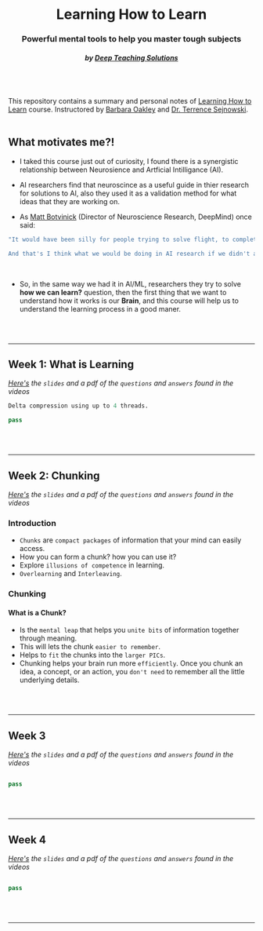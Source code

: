<h1 align="center"> Learning How to Learn</h1>
<h3 align="center">Powerful mental tools to help you master tough subjects</h3>
<h5 align="center">by <a href="https://www.mooc-list.com/university-entity/deep-teaching-solutions">Deep Teaching Solutions</a></h5>

<br/>
<br/>

 This repository contains a summary and personal notes of [Learning How to Learn](https://www.coursera.org/learn/learning-how-to-learn) course. Instructored by [Barbara Oakley](https://barbaraoakley.com/) and [Dr. Terrence Sejnowski](https://www.salk.edu/scientist/terrence-sejnowski/).
<br/>
<br/>

## What motivates me?!

- I taked this course just out of curiosity, I found there is a synergistic relationship between Neurosience and Artficial Intilligance (AI).

- AI researchers find that neuroscince as a useful guide in thier research for solutions to AI, also they used it as a validation method for what ideas that they are working on.

- As [Matt Botvinick](https://hai.stanford.edu/people/matthew-botvinick) (Director of Neuroscience Research, DeepMind) once said:

```bash
"It would have been silly for people trying to solve flight, to completley ignore birds,

And that's I think what we would be doing in AI research if we didn't attend to neuroscience."
```

<br/>

- So, in the same way we had it in AI/ML, researchers they try to solve **how we can learn?**
question, then the first thing that we want to understand how it works is our **Brain**, and this course will help us to understand the learning process in a good maner.

<br/>
<br/>

<hr>

## Week 1: What is Learning

_[Here's](google.com) the `slides` and a pdf of the `questions` and `answers` found in the videos_

``` python
Delta compression using up to 4 threads.

pass

```

<br/>
<br/>

<hr>

## Week 2: Chunking

_[Here's](google.com) the `slides` and a pdf of the `questions` and `answers` found in the videos_

### Introduction

- `Chunks` are `compact packages` of information that your mind can easily access.
- How you can form a chunk? how you can use it?
- Explore `illusions of competence` in learning.
- `Overlearning` and `Interleaving`.

### Chunking

#### What is a Chunk?

- Is the `mental leap` that helps you `unite bits` of information together through meaning.
- This will lets the chunk `easier to remember`.
- Helps to `fit` the chunks into the `larger PICs`.
- Chunking helps your brain run more `efficiently`. Once you chunk an idea, a concept, or an action, you `don't need` to remember all the little underlying details.

<br/>
<br/>

<hr>

## Week 3

_[Here's](google.com) the `slides` and a pdf of the `questions` and `answers` found in the videos_

``` python

pass

```

<br/>
<br/>

<hr>

## Week 4

_[Here's](google.com) the `slides` and a pdf of the `questions` and `answers` found in the videos_

``` python

pass

```

<br/>
<br/>

<hr>
